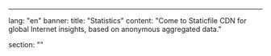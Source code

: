 ---
lang: "en"
banner:
  title: "Statistics"
  content: "Come to Staticfile CDN for global Internet insights, based on anonymous aggregated data."

section: ""
